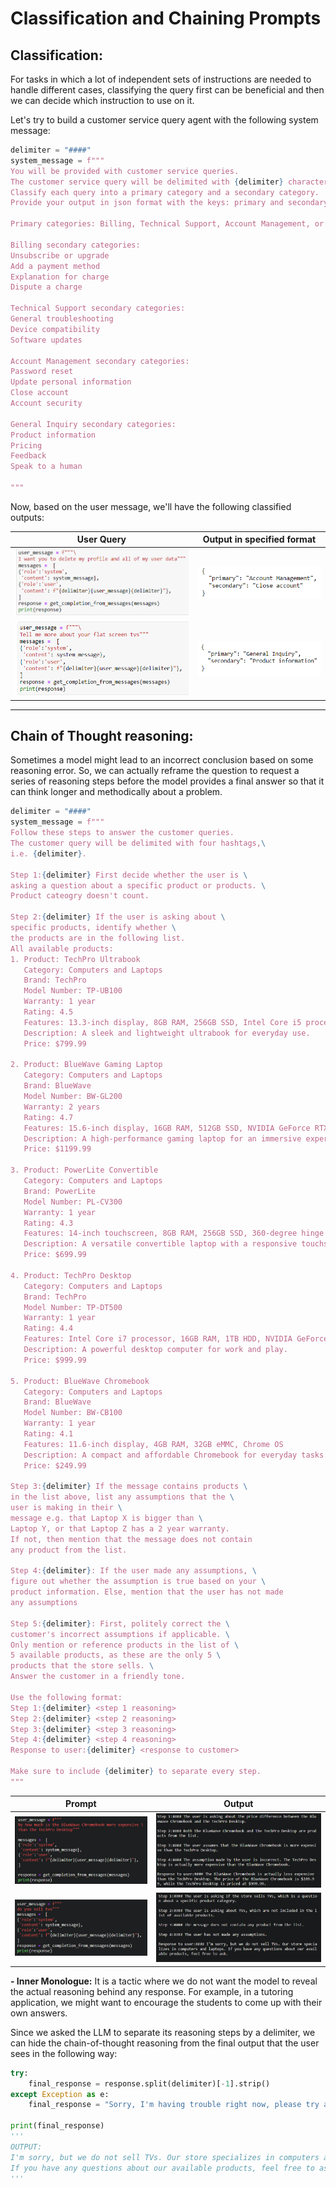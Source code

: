 # Classification and Chaining Prompts

## Classification:

For tasks in which a lot of independent sets of instructions are needed to handle different cases, classifying the query first can be beneficial and then we can decide which instruction to use on it.

Let's try to build a customer service query agent with the following system message:

```python
delimiter = "####"
system_message = f"""
You will be provided with customer service queries.
The customer service query will be delimited with {delimiter} characters.
Classify each query into a primary category and a secondary category.
Provide your output in json format with the keys: primary and secondary.

Primary categories: Billing, Technical Support, Account Management, or General Inquiry.

Billing secondary categories:
Unsubscribe or upgrade
Add a payment method
Explanation for charge
Dispute a charge

Technical Support secondary categories:
General troubleshooting
Device compatibility
Software updates

Account Management secondary categories:
Password reset
Update personal information
Close account
Account security

General Inquiry secondary categories:
Product information
Pricing
Feedback
Speak to a human

"""
```

Now, based on the user message, we'll have the following classified outputs:

|        User Query        | Output in specified format |
| :----------------------: | :------------------------: |
| ![Alt text](image-6.png) |  ![Alt text](image-7.png)  |
| ![Alt text](image-8.png) |  ![Alt text](image-9.png)  |

---

## Chain of Thought reasoning:

Sometimes a model might lead to an incorrect conclusion based on some reasoning error. So, we can actually reframe the question to request a series of reasoning steps before the model provides a final answer so that it can think longer and methodically about a problem.

```python
delimiter = "####"
system_message = f"""
Follow these steps to answer the customer queries.
The customer query will be delimited with four hashtags,\
i.e. {delimiter}.

Step 1:{delimiter} First decide whether the user is \
asking a question about a specific product or products. \
Product cateogry doesn't count.

Step 2:{delimiter} If the user is asking about \
specific products, identify whether \
the products are in the following list.
All available products:
1. Product: TechPro Ultrabook
   Category: Computers and Laptops
   Brand: TechPro
   Model Number: TP-UB100
   Warranty: 1 year
   Rating: 4.5
   Features: 13.3-inch display, 8GB RAM, 256GB SSD, Intel Core i5 processor
   Description: A sleek and lightweight ultrabook for everyday use.
   Price: $799.99

2. Product: BlueWave Gaming Laptop
   Category: Computers and Laptops
   Brand: BlueWave
   Model Number: BW-GL200
   Warranty: 2 years
   Rating: 4.7
   Features: 15.6-inch display, 16GB RAM, 512GB SSD, NVIDIA GeForce RTX 3060
   Description: A high-performance gaming laptop for an immersive experience.
   Price: $1199.99

3. Product: PowerLite Convertible
   Category: Computers and Laptops
   Brand: PowerLite
   Model Number: PL-CV300
   Warranty: 1 year
   Rating: 4.3
   Features: 14-inch touchscreen, 8GB RAM, 256GB SSD, 360-degree hinge
   Description: A versatile convertible laptop with a responsive touchscreen.
   Price: $699.99

4. Product: TechPro Desktop
   Category: Computers and Laptops
   Brand: TechPro
   Model Number: TP-DT500
   Warranty: 1 year
   Rating: 4.4
   Features: Intel Core i7 processor, 16GB RAM, 1TB HDD, NVIDIA GeForce GTX 1660
   Description: A powerful desktop computer for work and play.
   Price: $999.99

5. Product: BlueWave Chromebook
   Category: Computers and Laptops
   Brand: BlueWave
   Model Number: BW-CB100
   Warranty: 1 year
   Rating: 4.1
   Features: 11.6-inch display, 4GB RAM, 32GB eMMC, Chrome OS
   Description: A compact and affordable Chromebook for everyday tasks.
   Price: $249.99

Step 3:{delimiter} If the message contains products \
in the list above, list any assumptions that the \
user is making in their \
message e.g. that Laptop X is bigger than \
Laptop Y, or that Laptop Z has a 2 year warranty.
If not, then mention that the message does not contain
any product from the list.

Step 4:{delimiter}: If the user made any assumptions, \
figure out whether the assumption is true based on your \
product information. Else, mention that the user has not made
any assumptions

Step 5:{delimiter}: First, politely correct the \
customer's incorrect assumptions if applicable. \
Only mention or reference products in the list of \
5 available products, as these are the only 5 \
products that the store sells. \
Answer the customer in a friendly tone.

Use the following format:
Step 1:{delimiter} <step 1 reasoning>
Step 2:{delimiter} <step 2 reasoning>
Step 3:{delimiter} <step 3 reasoning>
Step 4:{delimiter} <step 4 reasoning>
Response to user:{delimiter} <response to customer>

Make sure to include {delimiter} to separate every step.
"""
```

|          Prompt           |          Output           |
| :-----------------------: | :-----------------------: |
| ![Alt text](image-10.png) | ![Alt text](image-11.png) |
| ![Alt text](image-12.png) | ![Alt text](image-13.png) |

**- Inner Monologue:** It is a tactic where we do not want the model to reveal the actual reasoning behind any response. For example, in a tutoring application, we might want to encourage the students to come up with their own answers.

Since we asked the LLM to separate its reasoning steps by a delimiter, we can hide the chain-of-thought reasoning from the final output that the user sees in the following way:

```python
try:
    final_response = response.split(delimiter)[-1].strip()
except Exception as e:
    final_response = "Sorry, I'm having trouble right now, please try asking another question."

print(final_response)
'''
OUTPUT:
I'm sorry, but we do not sell TVs. Our store specializes in computers and laptops.
If you have any questions about our available products, feel free to ask.
'''
```
